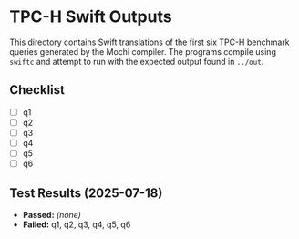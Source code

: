 # TPC-H Swift Outputs

This directory contains Swift translations of the first six TPC-H benchmark queries generated by the Mochi compiler. The programs compile using `swiftc` and attempt to run with the expected output found in `../out`.

## Checklist

- [ ] q1
- [ ] q2
- [ ] q3
- [ ] q4
- [ ] q5
- [ ] q6

## Test Results (2025-07-18)

- **Passed:** *(none)*
- **Failed:** q1, q2, q3, q4, q5, q6
